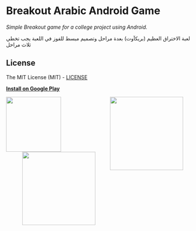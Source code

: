 # Breakout Arabic Android Game

*Simple Breakout game for a college project using Android.*

لعبة الاختراق العظيم (بريكآوت) بعدة مراحل  وتصميم مبسط
للفوز في اللعبة يجب تخطي ثلاث مراحل

## License

The MIT License (MIT) - [LICENSE](https://github.com/kazaky/Breakout-Android-Game/blob/master/LICENSE.md)

**[Install on Google Play](https://play.google.com/store/apps/details?id=com.kazaky.breakout)**

*<img src="https://lh3.googleusercontent.com/_PNvG-KblQTKmvPvsLZ6njdBvn0y_ED4USDTel8r2lMHSEa-36fRLOY61iKYcS2J79c=w300-rw" width="150" height="150" align="left" >*


<img src="https://lh3.googleusercontent.com/iOb1TWGvhfSN3B_g3zmin5DTfLNJCRbnwbHVctxxDz98B_hmKVo5cB9LgFSGcosUknnO=h900-rw" width="200" align="right" hspace="20">
<img src="https://lh3.googleusercontent.com/XnpEwW-76TbOqsHLVIKCmItfSFT2PAE2_kqQ9om50ciX-jBsyYLBXIkJTlm5qpSWQ-Y=h310-rw" width="200" align="right" hspace="20">

